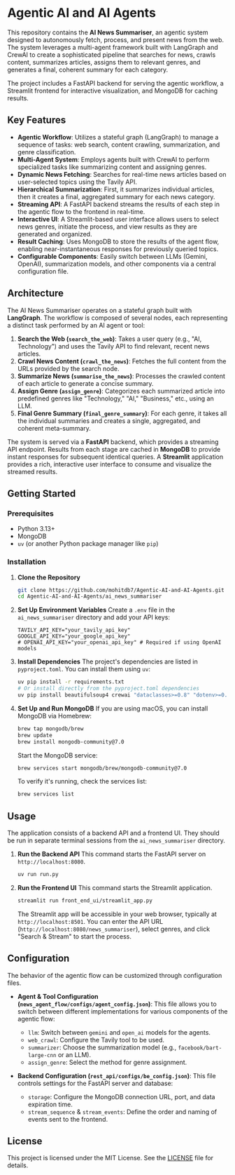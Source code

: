 # Agentic AI and AI Agents
This repository contains the **AI News Summariser**, an agentic system designed to autonomously fetch, process, and present news from the web. The system leverages a multi-agent framework built with LangGraph and CrewAI to create a sophisticated pipeline that searches for news, crawls content, summarizes articles, assigns them to relevant genres, and generates a final, coherent summary for each category.

The project includes a FastAPI backend for serving the agentic workflow, a Streamlit frontend for interactive visualization, and MongoDB for caching results.

## Key Features

- **Agentic Workflow**: Utilizes a stateful graph (LangGraph) to manage a sequence of tasks: web search, content crawling, summarization, and genre classification.
- **Multi-Agent System**: Employs agents built with CrewAI to perform specialized tasks like summarizing content and assigning genres.
- **Dynamic News Fetching**: Searches for real-time news articles based on user-selected topics using the Tavily API.
- **Hierarchical Summarization**: First, it summarizes individual articles, then it creates a final, aggregated summary for each news category.
- **Streaming API**: A FastAPI backend streams the results of each step in the agentic flow to the frontend in real-time.
- **Interactive UI**: A Streamlit-based user interface allows users to select news genres, initiate the process, and view results as they are generated and organized.
- **Result Caching**: Uses MongoDB to store the results of the agent flow, enabling near-instantaneous responses for previously queried topics.
- **Configurable Components**: Easily switch between LLMs (Gemini, OpenAI), summarization models, and other components via a central configuration file.

## Architecture

The AI News Summariser operates on a stateful graph built with **LangGraph**. The workflow is composed of several nodes, each representing a distinct task performed by an AI agent or tool:

1.  **Search the Web (`search_the_web`)**: Takes a user query (e.g., "AI, Technology") and uses the Tavily API to find relevant, recent news articles.
2.  **Crawl News Content (`crawl_the_news`)**: Fetches the full content from the URLs provided by the search node.
3.  **Summarize News (`summarise_the_news`)**: Processes the crawled content of each article to generate a concise summary.
4.  **Assign Genre (`assign_genre`)**: Categorizes each summarized article into predefined genres like "Technology," "AI," "Business," etc., using an LLM.
5.  **Final Genre Summary (`final_genre_summary`)**: For each genre, it takes all the individual summaries and creates a single, aggregated, and coherent meta-summary.

The system is served via a **FastAPI** backend, which provides a streaming API endpoint. Results from each stage are cached in **MongoDB** to provide instant responses for subsequent identical queries. A **Streamlit** application provides a rich, interactive user interface to consume and visualize the streamed results.

## Getting Started

### Prerequisites

- Python 3.13+
- MongoDB
- `uv` (or another Python package manager like `pip`)

### Installation

1.  **Clone the Repository**
    ```bash
    git clone https://github.com/mohitdb7/Agentic-AI-and-AI-Agents.git
    cd Agentic-AI-and-AI-Agents/ai_news_summariser
    ```

2.  **Set Up Environment Variables**
    Create a `.env` file in the `ai_news_summariser` directory and add your API keys:
    ```.env
    TAVILY_API_KEY="your_tavily_api_key"
    GOOGLE_API_KEY="your_google_api_key"
    # OPENAI_API_KEY="your_openai_api_key" # Required if using OpenAI models
    ```

3.  **Install Dependencies**
    The project's dependencies are listed in `pyproject.toml`. You can install them using `uv`:
    ```bash
    uv pip install -r requirements.txt 
    # Or install directly from the pyproject.toml dependencies
    uv pip install beautifulsoup4 crewai "dataclasses>=0.8" "dotenv>=0.9.9" fastapi langchain langchain-google-genai langchain-openai langgraph motor pathlib pydantic sseclient-py tavily-python torch transformers uvicorn
    ```

4.  **Set Up and Run MongoDB**
    If you are using macOS, you can install MongoDB via Homebrew:
    ```bash
    brew tap mongodb/brew
    brew update
    brew install mongodb-community@7.0
    ```
    Start the MongoDB service:
    ```bash
    brew services start mongodb/brew/mongodb-community@7.0
    ```
    To verify it's running, check the services list:
    ```bash
    brew services list
    ```

## Usage

The application consists of a backend API and a frontend UI. They should be run in separate terminal sessions from the `ai_news_summariser` directory.

1.  **Run the Backend API**
    This command starts the FastAPI server on `http://localhost:8080`.
    ```bash
    uv run run.py
    ```

2.  **Run the Frontend UI**
    This command starts the Streamlit application.
    ```bash
    streamlit run front_end_ui/streamlit_app.py
    ```
    The Streamlit app will be accessible in your web browser, typically at `http://localhost:8501`. You can enter the API URL (`http://localhost:8080/news_summariser`), select genres, and click "Search & Stream" to start the process.

## Configuration

The behavior of the agentic flow can be customized through configuration files.

-   **Agent & Tool Configuration (`news_agent_flow/configs/agent_config.json`)**:
    This file allows you to switch between different implementations for various components of the agentic flow:
    -   `llm`: Switch between `gemini` and `open_ai` models for the agents.
    -   `web_crawl`: Configure the Tavily tool to be used.
    -   `summarizer`: Choose the summarization model (e.g., `facebook/bart-large-cnn` or an LLM).
    -   `assign_genre`: Select the method for genre assignment.

-   **Backend Configuration (`rest_api/configs/be_config.json`)**:
    This file controls settings for the FastAPI server and database:
    -   `storage`: Configure the MongoDB connection URL, port, and data expiration time.
    -   `stream_sequence` & `stream_events`: Define the order and naming of events sent to the frontend.

## License

This project is licensed under the MIT License. See the [LICENSE](LICENSE) file for details.
